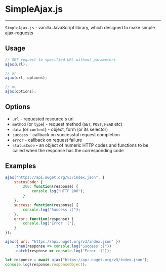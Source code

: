 # SimpleAjax.js
-------------

`SimpleAjax.js` - vanilla JavaScript library, which designed to make simple ajax-requests

## Usage

```js
// GET request to specified URL without parameters
ajax(url);

// or
ajax(url, options);

// or
ajax(options);
```

## Options

 - `url` - requested resource's url
 - `method` (or `type`) - request method (`GET`, `POST`, `HEAD` etc)
 - `data` (or `content`) - object, form (or its selector)
 - `success` - callback on successful request completion
 - `error` - callback on request failure
 - `statusCode` - an object of numeric HTTP codes and functions to be called when the response has the corresponding code

## Examples

```js
ajax("https://api.nuget.org/v3/index.json", {
    statusCode: {
        200: function(response) {
            console.log("HTTP 200");
        }
    },
    success: function(response) {
        console.log("Success :)");
    },
    error: function(response) {
        console.log("Error :(");
    }
});
```
```js
ajax({ url: "https://api.nuget.org/v3/index.json" })
    .then(response => console.log("Success :)"))
    .catch(response => console.log("Error :("));
```

```js
let response = await ajax("https://api.nuget.org/v3/index.json");
console.log(response.responseObject);
```